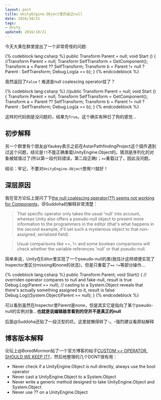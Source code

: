 ```yaml
---
layout: post
title: UnityEngine.Object里的迷之null
date: 2016/10/21
tags:
- Unity
updated: 2016/10/21
---
```


今天大黄在群里提出了一个非常奇怪的问题:

{% codeblock lang:csharp %}
public Transform Parent = null;
void Start ()
{
    //Transform Parent = null;
    Transform SelfTransform = GetComponent<Transform>();
    Transform a = Parent ?? SelfTransform;
    Transform b = Parent != null ? Parent : SelfTransform;
    Debug.Log(a == b);
}
{% endcodeblock %}

竟然返回了`False`！难道是null coalescing operator挂了？

<!--more-->

{% codeblock lang:csharp %}
//public Transform Parent = null;
void Start ()
{
    Transform Parent = null;
    Transform SelfTransform = GetComponent<Transform>();
    Transform a = Parent ?? SelfTransform;
    Transform b = Parent != null ? Parent : SelfTransform;
    Debug.Log(a == b);
}
{% endcodeblock %}

这样的代码倒是没问题的，结果为`True`。这个确实有种日了狗的感觉...

## 初步解释

另一个群里有个朋友@Yaukey表示之前在AstarPathfindingProject这个插件遇到过这个问题，结论是`??`不能正确重载UnityEngine.Object的。猜测是序列化的对象被赋值过了(所以第一段代码错误，第二段正确)；`==`重载过了，因此没问题。

结论：牢记，不要对`UnityEngine.Object`使用`??`就好！

## 深层原因

我在官方论坛上提问了下[the null coalescing operator(??) seems not working for Components](https://forum.unity3d.com/threads/the-null-coalescing-operator-seems-not-working-for-components.437376/)，@Suddoha的解释非常清楚：

> That specific operator only takes the usual 'null' into account, whereas Unity also offers a pseudo-null object to present more information to the programmers in the editor (that's what happens in the second example, it'll set such a mysterious object to that non-assigned, serialized field).

> Usual comparisons like ==, != and some boolean comparisons will check whether the variable references 'null' or that pseudo-null.

简单来说，Unity在Editor里实现了一个pseudo-null的类(我估计这样顺便实现了Inspector里区分missing和none的状态)，但是只重载了`==` `!=`等部分操作...

{% codeblock lang:csharp %}
public Transform Parent;
void Start()
{
    // overriden operator compares to null and fake-null, result is true
    Debug.Log(Parent == null);
    // casting to a System.Object reveals that there's actually something assigned to it, result is false
    Debug.Log((System.Object)Parent == null);
}
{% endcodeblock %}

可以看到虽然在Inspector里Parent是none，但是其实它是指向了某个pseudo-null的实例对象...**也就是说编辑器里看到的空并不是真正的null**

后面@Suddoha还贴了一段泛型的坑，这里就懒得转了-。-强烈建议看原帖解释

## 博客版本解释

论坛上@BoredMormon贴了一个官方博客的帖子[CUSTOM == OPERATOR, SHOULD WE KEEP IT?](https://blogs.unity3d.com/2014/05/16/custom-operator-should-we-keep-it/)，然后他整理的几个DONT很有用：

- Never check if a UnityEngine.Object is null directly, always use the bool operator
- Never cast a UnityEngine.Object to a System.Object
- Never write a generic method designed to take UnityEngine.Object and System.Object
- Never use ?? on a UnityEngine.Object
